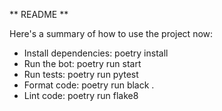 ** README **

Here's a summary of how to use the project now:

- Install dependencies: poetry install
- Run the bot: poetry run start
- Run tests: poetry run pytest
- Format code: poetry run black .
- Lint code: poetry run flake8
